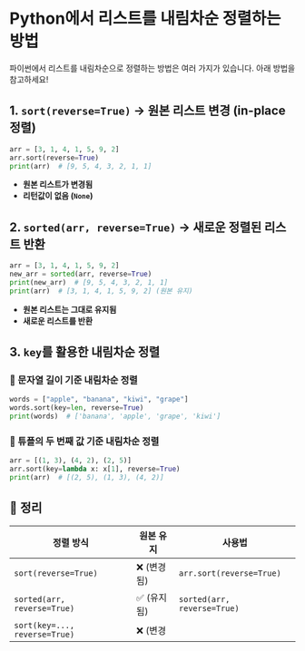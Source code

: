 # Python에서 리스트를 내림차순 정렬하는 방법

파이썬에서 리스트를 내림차순으로 정렬하는 방법은 여러 가지가 있습니다. 아래 방법을 참고하세요!

## 1. `sort(reverse=True)` → 원본 리스트 변경 (in-place 정렬)
```python
arr = [3, 1, 4, 1, 5, 9, 2]
arr.sort(reverse=True)
print(arr)  # [9, 5, 4, 3, 2, 1, 1]
```
- **원본 리스트가 변경됨**
- **리턴값이 없음 (`None`)**

## 2. `sorted(arr, reverse=True)` → 새로운 정렬된 리스트 반환
```python
arr = [3, 1, 4, 1, 5, 9, 2]
new_arr = sorted(arr, reverse=True)
print(new_arr)  # [9, 5, 4, 3, 2, 1, 1]
print(arr)  # [3, 1, 4, 1, 5, 9, 2] (원본 유지)
```
- **원본 리스트는 그대로 유지됨**
- **새로운 리스트를 반환**

## 3. `key`를 활용한 내림차순 정렬
### 🔹 문자열 길이 기준 내림차순 정렬
```python
words = ["apple", "banana", "kiwi", "grape"]
words.sort(key=len, reverse=True)
print(words)  # ['banana', 'apple', 'grape', 'kiwi']
```

### 🔹 튜플의 두 번째 값 기준 내림차순 정렬
```python
arr = [(1, 3), (4, 2), (2, 5)]
arr.sort(key=lambda x: x[1], reverse=True)
print(arr)  # [(2, 5), (1, 3), (4, 2)]
```

## 🚀 정리
| 정렬 방식 | 원본 유지 | 사용법 |
|-----------|----------|--------|
| `sort(reverse=True)` | ❌ (변경됨) | `arr.sort(reverse=True)` |
| `sorted(arr, reverse=True)` | ✅ (유지됨) | `sorted(arr, reverse=True)` |
| `sort(key=..., reverse=True)` | ❌ (변경